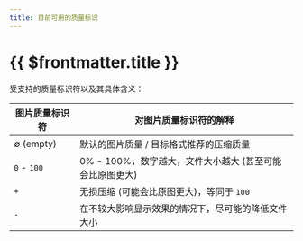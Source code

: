 ```yaml
---
title: 目前可用的质量标识
---
```


# {{ $frontmatter.title }}

受支持的质量标识符以及其具体含义：

| 图片质量标识符 | 对图片质量标识符的解释                                   |
| -------------- | -------------------------------------------------------- |
| ∅ (empty)      | 默认的图片质量 / 目标格式推荐的压缩质量                  |
| `0` - `100`    | 0% - 100%，数字越大，文件大小越大 (甚至可能会比原图更大) |
| `+`            | 无损压缩 (可能会比原图更大)，等同于 `100`                |
| `-`            | 在不较大影响显示效果的情况下，尽可能的降低文件大小       |
